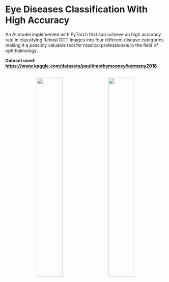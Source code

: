 # Eye Diseases Classification With High Accuracy

An AI model implemented with PyTorch that can achieve an high accuracy rate in classifying Retinal OCT Images into four different disease categories making it a possibly valuable tool for medical professionals in the field of ophthalmology.

**Dataset used:** **https://www.kaggle.com/datasets/paultimothymooney/kermany2018**

<h2 align="center"></h1>

<p float="left" align="middle">
  <img src="https://media.discordapp.net/attachments/910565001209724948/1080589959465009223/k9dFZP74vv5MXv8vMKoLaVRch6IAAAAASUVORK5CYII.png" width="40%" hspace="10"/>
  <img src="https://cdn.discordapp.com/attachments/910565001209724948/1080594420132478986/wNx9NembgGfgwAAAABJRU5ErkJggg.png" width="40%" hspace="10"/> 
</p>

